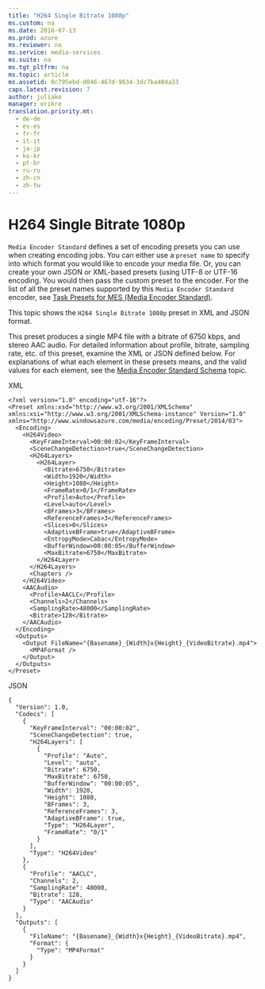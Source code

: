 ```yaml
---
title: "H264 Single Bitrate 1080p"
ms.custom: na
ms.date: 2016-07-13
ms.prod: azure
ms.reviewer: na
ms.service: media-services
ms.suite: na
ms.tgt_pltfrm: na
ms.topic: article
ms.assetid: 0c795ebd-d046-467d-9934-3dc7ba404a33
caps.latest.revision: 7
author: juliako
manager: erikre
translation.priority.mt: 
  - de-de
  - es-es
  - fr-fr
  - it-it
  - ja-jp
  - ko-kr
  - pt-br
  - ru-ru
  - zh-cn
  - zh-tw
---
```

# H264 Single Bitrate 1080p
`Media Encoder Standard` defines a set of encoding presets you can use when creating encoding jobs. You can either use a `preset name` to specify into which format you would like to encode your media file. Or, you can create your own JSON or XML-based presets (using UTF-8 or UTF-16 encoding. You would then pass the custom preset to the encoder. For the list of all the preset names supported by this `Media Encoder Standard` encoder, see [Task Presets for MES (Media Encoder Standard)](../MediaServices/Task-Presets-for-MES--Media-Encoder-Standard-.md).  
  
 This topic shows the `H264 Single Bitrate 1080p` preset in XML and JSON format.  
  
 This preset produces a single MP4 file with a bitrate of 6750 kbps, and stereo AAC audio. For detailed information about profile, bitrate, sampling rate, etc. of this preset, examine the XML or JSON defined below. For explanations of what each element in these presets means, and the valid values for each element, see the [Media Encoder Standard Schema](../MediaServices/Media-Encoder-Standard-Schema.md) topic.  
  
 XML  
  
```  
<?xml version="1.0" encoding="utf-16"?>  
<Preset xmlns:xsd="http://www.w3.org/2001/XMLSchema" xmlns:xsi="http://www.w3.org/2001/XMLSchema-instance" Version="1.0" xmlns="http://www.windowsazure.com/media/encoding/Preset/2014/03">  
  <Encoding>  
    <H264Video>  
      <KeyFrameInterval>00:00:02</KeyFrameInterval>  
      <SceneChangeDetection>true</SceneChangeDetection>  
      <H264Layers>  
        <H264Layer>  
          <Bitrate>6750</Bitrate>  
          <Width>1920</Width>  
          <Height>1080</Height>  
          <FrameRate>0/1</FrameRate>  
          <Profile>Auto</Profile>  
          <Level>auto</Level>  
          <BFrames>3</BFrames>  
          <ReferenceFrames>3</ReferenceFrames>  
          <Slices>0</Slices>  
          <AdaptiveBFrame>true</AdaptiveBFrame>  
          <EntropyMode>Cabac</EntropyMode>  
          <BufferWindow>00:00:05</BufferWindow>  
          <MaxBitrate>6750</MaxBitrate>  
        </H264Layer>  
      </H264Layers>  
      <Chapters />  
    </H264Video>  
    <AACAudio>  
      <Profile>AACLC</Profile>  
      <Channels>2</Channels>  
      <SamplingRate>48000</SamplingRate>  
      <Bitrate>128</Bitrate>  
    </AACAudio>  
  </Encoding>  
  <Outputs>  
    <Output FileName="{Basename}_{Width}x{Height}_{VideoBitrate}.mp4">  
      <MP4Format />  
    </Output>  
  </Outputs>  
</Preset>  
```  
  
 JSON  
  
```  
{  
  "Version": 1.0,  
  "Codecs": [  
    {  
      "KeyFrameInterval": "00:00:02",  
      "SceneChangeDetection": true,  
      "H264Layers": [  
        {  
          "Profile": "Auto",  
          "Level": "auto",  
          "Bitrate": 6750,  
          "MaxBitrate": 6750,  
          "BufferWindow": "00:00:05",  
          "Width": 1920,  
          "Height": 1080,  
          "BFrames": 3,  
          "ReferenceFrames": 3,  
          "AdaptiveBFrame": true,  
          "Type": "H264Layer",  
          "FrameRate": "0/1"  
        }  
      ],  
      "Type": "H264Video"  
    },  
    {  
      "Profile": "AACLC",  
      "Channels": 2,  
      "SamplingRate": 48000,  
      "Bitrate": 128,  
      "Type": "AACAudio"  
    }  
  ],  
  "Outputs": [  
    {  
      "FileName": "{Basename}_{Width}x{Height}_{VideoBitrate}.mp4",  
      "Format": {  
        "Type": "MP4Format"  
      }  
    }  
  ]  
}  
```
